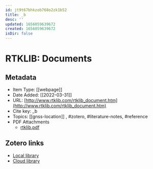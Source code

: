 ```yaml
---
id: jt9t67bhkzob768o2zk1b52
title: _b
desc: ''
updated: 1656059639672
created: 1656059639672
isDir: false
---
```

# RTKLIB: Documents

## Metadata

* Item Type: [[webpage]]
* Date Added: [[2022-03-31]]
* URL: [http://www.rtklib.com/rtklib_document.htm](http://www.rtklib.com/rtklib_document.htm)
* Cite key: _b
* Topics: [[gnss-location]]
, #zotero, #literature-notes, #reference
* PDF Attachments
	- [rtklib.pdf](zotero://open-pdf/library/items/KPG9L85X)


##  Zotero links
* [Local library](zotero://select/items/3_DQAUMBX5)
* [Cloud library](http://zotero.org/groups/4613367/items/DQAUMBX5)

